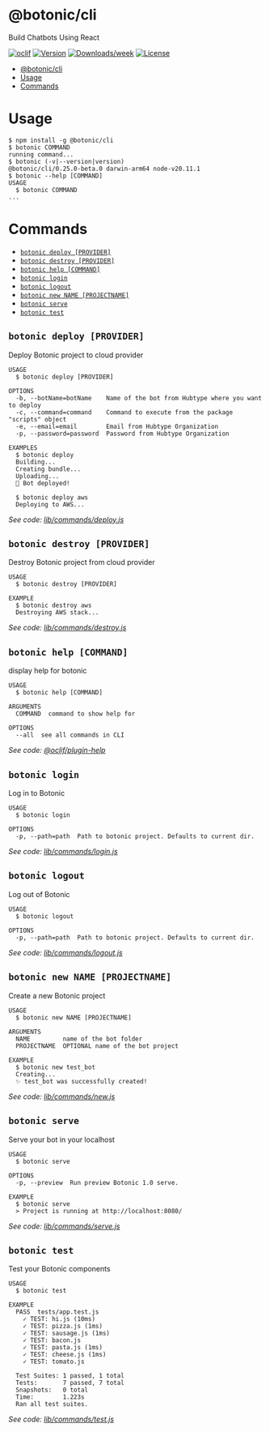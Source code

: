 # @botonic/cli

Build Chatbots Using React

[![oclif](https://img.shields.io/badge/cli-oclif-brightgreen.svg)](https://oclif.io)
[![Version](https://img.shields.io/npm/v/@botonic/cli.svg)](https://npmjs.org/package/@botonic/cli)
[![Downloads/week](https://img.shields.io/npm/dw/@botonic/cli.svg)](https://npmjs.org/package/@botonic/cli)
[![License](https://img.shields.io/npm/l/@botonic/cli.svg)](https://github.com/hubtype/botonic/blob/master/package.json)

<!-- toc -->

- [@botonic/cli](#botoniccli)
- [Usage](#usage)
- [Commands](#commands)
<!-- tocstop -->

# Usage

<!-- usage -->

```sh-session
$ npm install -g @botonic/cli
$ botonic COMMAND
running command...
$ botonic (-v|--version|version)
@botonic/cli/0.25.0-beta.0 darwin-arm64 node-v20.11.1
$ botonic --help [COMMAND]
USAGE
  $ botonic COMMAND
...
```

<!-- usagestop -->

# Commands

<!-- commands -->

- [`botonic deploy [PROVIDER]`](#botonic-deploy-provider)
- [`botonic destroy [PROVIDER]`](#botonic-destroy-provider)
- [`botonic help [COMMAND]`](#botonic-help-command)
- [`botonic login`](#botonic-login)
- [`botonic logout`](#botonic-logout)
- [`botonic new NAME [PROJECTNAME]`](#botonic-new-name-projectname)
- [`botonic serve`](#botonic-serve)
- [`botonic test`](#botonic-test)

## `botonic deploy [PROVIDER]`

Deploy Botonic project to cloud provider

```
USAGE
  $ botonic deploy [PROVIDER]

OPTIONS
  -b, --botName=botName    Name of the bot from Hubtype where you want to deploy
  -c, --command=command    Command to execute from the package "scripts" object
  -e, --email=email        Email from Hubtype Organization
  -p, --password=password  Password from Hubtype Organization

EXAMPLES
  $ botonic deploy
  Building...
  Creating bundle...
  Uploading...
  🚀 Bot deployed!

  $ botonic deploy aws
  Deploying to AWS...
```

_See code: [lib/commands/deploy.js](https://github.com/hubtype/botonic/blob/v0.25.0-beta.0/lib/commands/deploy.js)_

## `botonic destroy [PROVIDER]`

Destroy Botonic project from cloud provider

```
USAGE
  $ botonic destroy [PROVIDER]

EXAMPLE
  $ botonic destroy aws
  Destroying AWS stack...
```

_See code: [lib/commands/destroy.js](https://github.com/hubtype/botonic/blob/v0.25.0-beta.0/lib/commands/destroy.js)_

## `botonic help [COMMAND]`

display help for botonic

```
USAGE
  $ botonic help [COMMAND]

ARGUMENTS
  COMMAND  command to show help for

OPTIONS
  --all  see all commands in CLI
```

_See code: [@oclif/plugin-help](https://github.com/oclif/plugin-help/blob/v3.2.18/src/commands/help.ts)_

## `botonic login`

Log in to Botonic

```
USAGE
  $ botonic login

OPTIONS
  -p, --path=path  Path to botonic project. Defaults to current dir.
```

_See code: [lib/commands/login.js](https://github.com/hubtype/botonic/blob/v0.25.0-beta.0/lib/commands/login.js)_

## `botonic logout`

Log out of Botonic

```
USAGE
  $ botonic logout

OPTIONS
  -p, --path=path  Path to botonic project. Defaults to current dir.
```

_See code: [lib/commands/logout.js](https://github.com/hubtype/botonic/blob/v0.25.0-beta.0/lib/commands/logout.js)_

## `botonic new NAME [PROJECTNAME]`

Create a new Botonic project

```
USAGE
  $ botonic new NAME [PROJECTNAME]

ARGUMENTS
  NAME         name of the bot folder
  PROJECTNAME  OPTIONAL name of the bot project

EXAMPLE
  $ botonic new test_bot
  Creating...
  ✨ test_bot was successfully created!
```

_See code: [lib/commands/new.js](https://github.com/hubtype/botonic/blob/v0.25.0-beta.0/lib/commands/new.js)_

## `botonic serve`

Serve your bot in your localhost

```
USAGE
  $ botonic serve

OPTIONS
  -p, --preview  Run preview Botonic 1.0 serve.

EXAMPLE
  $ botonic serve
  > Project is running at http://localhost:8080/
```

_See code: [lib/commands/serve.js](https://github.com/hubtype/botonic/blob/v0.25.0-beta.0/lib/commands/serve.js)_

## `botonic test`

Test your Botonic components

```
USAGE
  $ botonic test

EXAMPLE
  PASS  tests/app.test.js
    ✓ TEST: hi.js (10ms)
    ✓ TEST: pizza.js (1ms)
    ✓ TEST: sausage.js (1ms)
    ✓ TEST: bacon.js
    ✓ TEST: pasta.js (1ms)
    ✓ TEST: cheese.js (1ms)
    ✓ TEST: tomato.js

  Test Suites: 1 passed, 1 total
  Tests:       7 passed, 7 total
  Snapshots:   0 total
  Time:        1.223s
  Ran all test suites.
```

_See code: [lib/commands/test.js](https://github.com/hubtype/botonic/blob/v0.25.0-beta.0/lib/commands/test.js)_

<!-- commandsstop -->
